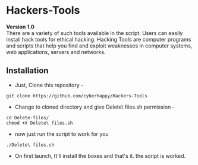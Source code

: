 # Hackers-Tools

**Version 1.0** <br />
There are a variety of such tools available in the script. Users can easily install hack tools for ethical hacking.
Hacking Tools are computer programs and scripts that help you find and exploit weaknesses in computer systems, web applications, servers and networks.
## Installation

- Just, Clone this repository -
<pre><code>git clone https://github.com/cyberhappy/Hackers-Tools
</code></pre>
- Change to cloned directory and give Delete\ files.sh permission -
<pre><code>cd Delete-files/
chmod +X Delete\ files.sh
</code></pre>
- now just run the script to work for you
<pre><code>./Delete\ files.sh
</code></pre>
- On first launch, It'll install the boxes and that's it. the script is worked.

